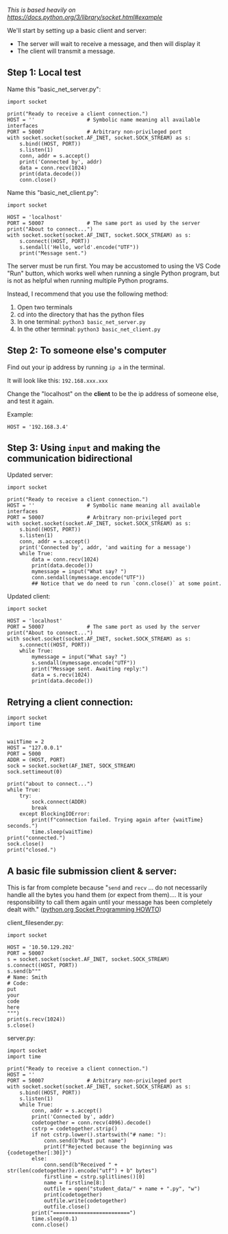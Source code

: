 _This is based heavily on https://docs.python.org/3/library/socket.html#example_

We'll start by setting up a basic client and server:

- The server will wait to receive a message, and then will display it
- The client will transmit a message.

## Step 1: Local test

Name this "basic_net_server.py":

```python3
import socket

print("Ready to receive a client connection.")
HOST = ''                 # Symbolic name meaning all available interfaces
PORT = 50007              # Arbitrary non-privileged port
with socket.socket(socket.AF_INET, socket.SOCK_STREAM) as s:
    s.bind((HOST, PORT))
    s.listen(1)
    conn, addr = s.accept()
    print('Connected by', addr)
    data = conn.recv(1024)
    print(data.decode())
    conn.close()
```

Name this "basic_net_client.py":

```python3
import socket

HOST = 'localhost'
PORT = 50007              # The same port as used by the server
print("About to connect...")
with socket.socket(socket.AF_INET, socket.SOCK_STREAM) as s:
    s.connect((HOST, PORT))
    s.sendall('Hello, world'.encode("UTF"))
    print("Message sent.")
```

The server must be run first. You may be accustomed to using the VS Code "Run" button, which works well when running a single Python program, but is not as helpful when running multiple Python programs.

Instead, I recommend that you use the following method:

1. Open two terminals
2. cd into the directory that has the python files
3. In one terminal: `python3 basic_net_server.py`
4. In the other terminal: `python3 basic_net_client.py`

## Step 2: To someone else's computer

Find out your ip address by running `ip a` in the terminal.

It will look like this: `192.168.xxx.xxx`

Change the "localhost" on the **client** to be the ip address of someone else, and test it again.

Example:

```python3
HOST = '192.168.3.4'
```

## Step 3: Using `input` and making the communication bidirectional

Updated server:

```python3
import socket

print("Ready to receive a client connection.")
HOST = ''                 # Symbolic name meaning all available interfaces
PORT = 50007              # Arbitrary non-privileged port
with socket.socket(socket.AF_INET, socket.SOCK_STREAM) as s:
    s.bind((HOST, PORT))
    s.listen(1)
    conn, addr = s.accept()
    print('Connected by', addr, 'and waiting for a message')
    while True:
        data = conn.recv(1024)
        print(data.decode())
        mymessage = input("What say? ")
        conn.sendall(mymessage.encode("UTF"))
        ## Notice that we do need to run `conn.close()` at some point.
```

Updated client:

```python3
import socket

HOST = 'localhost'
PORT = 50007              # The same port as used by the server
print("About to connect...")
with socket.socket(socket.AF_INET, socket.SOCK_STREAM) as s:
    s.connect((HOST, PORT))
    while True:
        mymessage = input("What say? ")
        s.sendall(mymessage.encode("UTF"))
        print("Message sent. Awaiting reply:")
        data = s.recv(1024)
        print(data.decode())
```


## Retrying a client connection:


```python3
import socket
import time


waitTime = 2
HOST = "127.0.0.1"
PORT = 5000
ADDR = (HOST, PORT)
sock = socket.socket(AF_INET, SOCK_STREAM)
sock.settimeout(0)

print("about to connect...")
while True:
    try:
        sock.connect(ADDR)
        break
    except BlockingIOError:
        print(f"connection failed. Trying again after {waitTime} seconds.")
        time.sleep(waitTime)
print("connected.")
sock.close()
print("closed.")
```

## A basic file submission client & server:

This is far from complete because "`send` and `recv` ... do not necessarily handle all the bytes you hand them (or expect from them).... It is your responsibility to call them again until your message has been completely dealt with." ([python.org Socket Programming HOWTO](https://docs.python.org/3/howto/sockets.html))

client_filesender.py:
```python3
import socket

HOST = '10.50.129.202'
PORT = 50007
s = socket.socket(socket.AF_INET, socket.SOCK_STREAM)
s.connect((HOST, PORT))
s.send(b"""
# Name: Smith
# Code:
put
your
code
here
""")
print(s.recv(1024))
s.close()
```

server.py:

```python3
import socket
import time

print("Ready to receive a client connection.")
HOST = ''
PORT = 50007              # Arbitrary non-privileged port
with socket.socket(socket.AF_INET, socket.SOCK_STREAM) as s:
    s.bind((HOST, PORT))
    s.listen(1)
    while True:
        conn, addr = s.accept()
        print('Connected by', addr)
        codetogether = conn.recv(4096).decode()
        cstrp = codetogether.strip()
        if not cstrp.lower().startswith("# name: "):
            conn.send(b"Must put name")
            print(f"Rejected because the beginning was {codetogether[:30]}")
        else:
            conn.send(b"Received " + str(len(codetogether)).encode("utf") + b" bytes")
            firstline = cstrp.splitlines()[0]
            name = firstline[8:]
            outfile = open("student_data/" + name + ".py", "w")
            print(codetogether)
            outfile.write(codetogether)
            outfile.close()
        print("=========================")
        time.sleep(0.1)
        conn.close()
```
